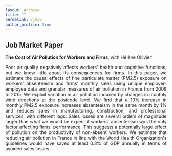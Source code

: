 ```yaml
---
layout: archive
title: ""
permalink: /jmp/
author_profile: true
---
```


## Job Market Paper
__The Cost of Air Pollution for Workers and Firms__, with Hélène Ollivier
 <p align="justify">  Poor air quality negatively affects workers' health and cognitive functions, but we know little about its consequences for firms. In this paper, we estimate the causal effects of fine particulate matter (PM2.5) exposure on workers' absenteeism and firms' monthly sales using unique employer-employee data and granular measures of air pollution in France from 2009 to 2015. We exploit variation in air pollution induced by changes in monthly wind directions at the postcode level. We find that a 10% increase in monthly PM2.5 exposure increases absenteeism in the same month by 1% and reduces sales in manufacturing, construction, and professional services, with different lags. Sales losses are several orders of magnitude larger than what we would be expect if workers' absenteeism was the only factor affecting firms' performance. This suggests a potentially large effect of pollution on the productivity of non-absent workers. We estimate that reducing air pollution in France in line with the World Health Organization's guidelines would have saved at least 0.3% of GDP annually in terms of avoided sales losses.
     </p>
    
